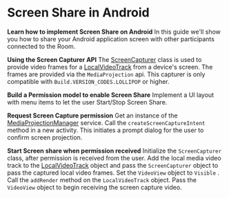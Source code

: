 # Screen Share in Android
**Learn how to implement Screen Share on Android**
In this guide we'll show you how to share your Android application screen with other participants connected to the Room. 

**Using the Screen Capturer API**
The [ScreenCapturer](https://media.twiliocdn.com/sdk/android/video/releases/1.0.0-beta6/docs/) class is used to provide video frames for a [LocalVideoTrack](https://media.twiliocdn.com/sdk/android/video/releases/1.0.0-beta6/docs/com/twilio/video/LocalVideoTrack.html) from a device's screen. The frames are provided via the `MediaProjection` api. This capturer is only compatible with `Build.VERSION_CODES.LOLLIPOP` or higher.

**Build a Permission model to enable Screen Share**
Implement a UI layout with menu items to let the user Start/Stop Screen Share.

**Request Screen Capture permission** 
Get an instance of the [MediaProjectionManager](https://developer.android.com/reference/android/media/projection/MediaProjectionManager.html) service. Call the `createScreenCaptureIntent` method in a new activity. This initiates a prompt dialog for the user to confirm screen projection.


**Start Screen share when permission received** 
Initialize the `ScreenCapturer` class, after permission is received from the user. Add the local media video track to the [LocalVideoTrack](https://media.twiliocdn.com/sdk/android/video/releases/1.0.0-beta6/docs/com/twilio/video/LocalVideoTrack.html) object and pass the `ScreenCapturer` object to pass the captured local video frames. Set the `VideoView` object to `Visible` . Call the `addRender` method on the `LocalVideoTrack` object. Pass the `VideoView` object to begin receiving the screen capture video.
